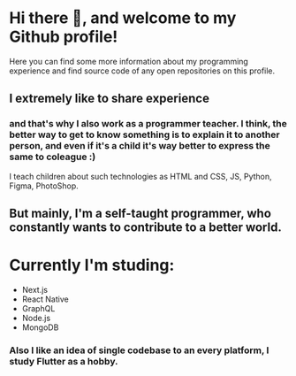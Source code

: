 # Hi there 👋, and welcome to my Github profile!
Here you can find some more information about my programming experience and find source code of any open repositories on this profile.


## I extremely like to share experience 
### and that's why I also work as a programmer teacher. I think, the better way to get to know something is to explain it to another person, and even if it's a child it's way better to express the same to coleague :)

I teach children about such technologies as HTML and CSS, JS, Python, Figma, PhotoShop.

## But mainly, I'm a self-taught programmer, who constantly wants to contribute to a better world.

# Currently I'm studing: 
- Next.js
- React Native 
- GraphQL
- Node.js
- MongoDB 

### Also I like an idea of single codebase to an every platform, I study Flutter as a hobby.
